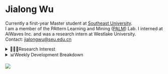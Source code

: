 #  Jialong Wu

Currently a first-year Master student at [Southeast University](https://www.seu.edu.cn/english/).<br>
I am a member of the PAttern Learning and Mining ([PALM](http://palm.seu.edu.cn/home.html)) Lab. I interned at AIWaves Inc. and was a research intern at Westlake University.<br>
Contact: jialongwu@seu.edu.cn
<details><summary>👨🏻‍💻Research Interest</summary>
My current research interests primarily encompass three aspects:

- Exploring the **synergies** between large-scale and small-scale models.
- Investigating the <strong>personalization and interactive</strong> abilities of LLMs.
- Utilizing  <strong>causal inference</strong>  to mitigate bias in conventional NLP tasks.

Recent works:
[Constituency Parsing using LLMs](https://arxiv.org/pdf/2310.19462.pdf), [Agents](https://arxiv.org/pdf/2309.07870.pdf)
</details>

<details><summary>📊Weekly Development Breakdown</summary>

<!--START_SECTION:waka-->

```txt
From: 10 January 2024 - To: 17 January 2024

Total Time: 17 hrs 12 mins

Python       8 hrs 57 mins   █████████████░░░░░░░░░░░░   52.03 %
Other        3 hrs 4 mins    ████▒░░░░░░░░░░░░░░░░░░░░   17.83 %
Bash         2 hrs 29 mins   ███▓░░░░░░░░░░░░░░░░░░░░░   14.47 %
Text         1 hr 30 mins    ██▒░░░░░░░░░░░░░░░░░░░░░░   08.77 %
YAML         51 mins         █▒░░░░░░░░░░░░░░░░░░░░░░░   04.96 %
```

<!--END_SECTION:waka-->

[![wakatime](https://wakatime.com/badge/user/c6720b29-9431-4a60-bc9d-e1fb2b6bd65f.svg)](https://wakatime.com/@c6720b29-9431-4a60-bc9d-e1fb2b6bd65f)
</details>

![](https://komarev.com/ghpvc/?username=callanwu)
